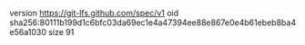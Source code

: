 version https://git-lfs.github.com/spec/v1
oid sha256:80111b199d1c6bfc03da69ec1e4a47394ee88e867e0e4b61ebeb8ba4e56a1030
size 91

